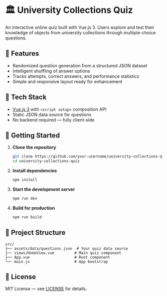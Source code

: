 # 🏛️ University Collections Quiz

An interactive online quiz built with Vue.js 3. Users explore and test their knowledge of objects from university collections through multiple-choice questions.

## 🎯 Features

- Randomized question generation from a structured JSON dataset
- Intelligent shuffling of answer options
- Tracks attempts, correct answers, and performance statistics
- Simple and responsive layout ready for enhancement

## 🧰 Tech Stack

- [Vue.js 3](https://vuejs.org/) with `<script setup>` composition API
- Static JSON data source for questions
- No backend required — fully client-side

## 🚀 Getting Started

1. **Clone the repository**
   ```bash
   git clone https://github.com/your-username/university-collections-quiz.git
   cd university-collections-quiz
   ```

2. **Install dependencies**
   ```bash
   npm install
   ```

3. **Start the development server**
   ```bash
   npm run dev
   ```

4. **Build for production**
   ```bash
   npm run build
   ```

## 📁 Project Structure

```
src/
├── assets/data/questions.json  # Your quiz data source
├── views/HomeView.vue         # Main quiz component
├── App.vue                    # Root component
└── main.js                    # App bootstrap
```

## 📄 License

MIT License — see [LICENSE](LICENSE) for details.
